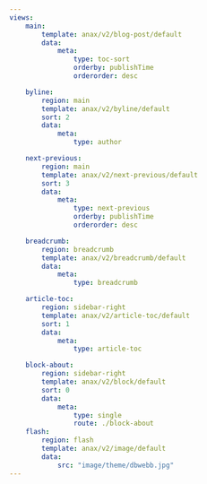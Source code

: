 ```yaml
---
views:
    main:
        template: anax/v2/blog-post/default
        data:
            meta:
                type: toc-sort
                orderby: publishTime
                orderorder: desc

    byline:
        region: main
        template: anax/v2/byline/default
        sort: 2
        data:
            meta: 
                type: author

    next-previous:
        region: main
        template: anax/v2/next-previous/default
        sort: 3
        data:
            meta: 
                type: next-previous
                orderby: publishTime
                orderorder: desc

    breadcrumb:
        region: breadcrumb
        template: anax/v2/breadcrumb/default
        data:
            meta: 
                type: breadcrumb

    article-toc:
        region: sidebar-right
        template: anax/v2/article-toc/default
        sort: 1
        data:
            meta: 
                type: article-toc

    block-about:
        region: sidebar-right
        template: anax/v2/block/default
        sort: 0
        data:
            meta: 
                type: single
                route: ./block-about
    flash:
        region: flash
        template: anax/v2/image/default
        data:
            src: "image/theme/dbwebb.jpg"
---
```

